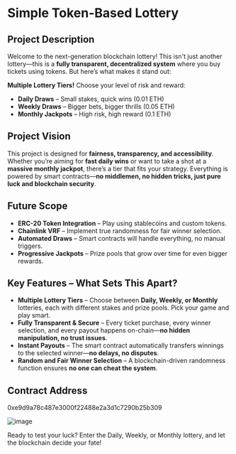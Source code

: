 # **Simple Token-Based Lottery**  

## **Project Description**  
Welcome to the next-generation blockchain lottery! This isn't just another lottery—this is a **fully transparent, decentralized system** where you buy tickets using tokens. But here’s what makes it stand out:  

**Multiple Lottery Tiers!** Choose your level of risk and reward:  
- **Daily Draws** – Small stakes, quick wins (0.01 ETH)  
- **Weekly Draws** – Bigger bets, bigger thrills (0.05 ETH)  
- **Monthly Jackpots** – High risk, high reward (0.1 ETH)  

## **Project Vision**  
This project is designed for **fairness, transparency, and accessibility**. Whether you’re aiming for **fast daily wins** or want to take a shot at a **massive monthly jackpot**, there’s a tier that fits your strategy. Everything is powered by smart contracts—**no middlemen, no hidden tricks, just pure luck and blockchain security**.  

## **Future Scope**  
- **ERC-20 Token Integration** – Play using stablecoins and custom tokens.  
- **Chainlink VRF** – Implement true randomness for fair winner selection.  
- **Automated Draws** – Smart contracts will handle everything, no manual triggers.  
- **Progressive Jackpots** – Prize pools that grow over time for even bigger rewards.  

## **Key Features – What Sets This Apart?**  
- **Multiple Lottery Tiers** – Choose between **Daily, Weekly, or Monthly** lotteries, each with different stakes and prize pools. Pick your game and play smart.  
- **Fully Transparent & Secure** – Every ticket purchase, every winner selection, and every payout happens on-chain—**no hidden manipulation, no trust issues**.  
- **Instant Payouts** – The smart contract automatically transfers winnings to the selected winner—**no delays, no disputes**.  
- **Random and Fair Winner Selection** – A blockchain-driven randomness function ensures **no one can cheat the system**.  

## **Contract Address**

0xe9d9a78c487e3000f22488e2a3d1c7290b25b309


![image](https://github.com/user-attachments/assets/cfec4a86-8730-4c73-b5d7-1add49807eba)
  
Ready to test your luck? Enter the Daily, Weekly, or Monthly lottery, and let the blockchain decide your fate!
 
